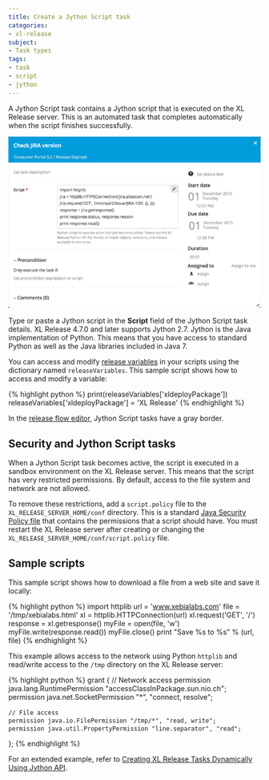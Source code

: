```yaml
---
title: Create a Jython Script task
categories:
- xl-release
subject:
- Task types
tags:
- task
- script
- jython
---
```


A Jython Script task contains a Jython script that is executed on the XL Release server. This is an automated task that completes automatically when the script finishes successfully.

![Jython Script Task Details](../images/script-task-details.png)

Type or paste a Jython script in the **Script** field of the Jython Script task details. XL Release 4.7.0 and later supports Jython 2.7. Jython is the Java implementation of Python. This means that you have access to standard Python as well as the Java libraries included in Java 7.

You can access and modify [release variables](/xl-release/concept/variables-in-xl-release.html) in your scripts using the dictionary named `releaseVariables`. This sample script shows how to access and modify a variable:

{% highlight python %}
print(releaseVariables['xldeployPackage'])
releaseVariables['xldeployPackage'] = 'XL Release'
{% endhighlight %}

In the [release flow editor](/xl-release/how-to/using-the-release-flow-editor.html), Jython Script tasks have a gray border.

## Security and Jython Script tasks

When a Jython Script task becomes active, the script is executed in a sandbox environment on the XL Release server. This means that the script has very restricted permissions. By default, access to the file system and network are not allowed.

To remove these restrictions, add a `script.policy` file to the `XL_RELEASE_SERVER_HOME/conf` directory. This is a standard [Java Security Policy file](http://docs.oracle.com/javase/7/docs/technotes/guides/security/PolicyFiles.html) that contains the permissions that a script should have. You must restart the XL Release server after creating or changing the `XL_RELEASE_SERVER_HOME/conf/script.policy` file.

## Sample scripts

This sample script shows how to download a file from a web site and save it locally:

{% highlight python %}
import httplib
url = 'www.xebialabs.com'
file = '/tmp/xebialabs.html'
xl = httplib.HTTPConnection(url)
xl.request('GET', '/')
response = xl.getresponse()
myFile = open(file, 'w')
myFile.write(response.read())
myFile.close()
print "Save %s to %s" % (url, file)
{% endhighlight %}

This example allows access to the network using Python `httplib` and read/write access to the `/tmp` directory on the XL Release server:

{% highlight python %}
grant {
    // Network access
    permission  java.lang.RuntimePermission "accessClassInPackage.sun.nio.ch";
    permission  java.net.SocketPermission "*", "connect, resolve";

    // File access
    permission java.io.FilePermission "/tmp/*", "read, write";
    permission java.util.PropertyPermission "line.separator", "read";
};
{% endhighlight %}

For an extended example, refer to [Creating XL Release Tasks Dynamically Using Jython API](http://blog.xebialabs.com/2015/08/11/creating-xl-release-tasks-dynamically-using-jython-api/).

